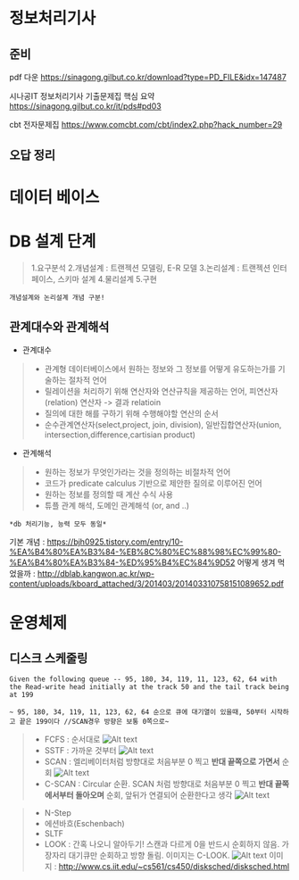 정보처리기사
 ============

 준비 
 --------



pdf 다운 https://sinagong.gilbut.co.kr/download?type=PD_FILE&idx=147487

시나공IT 정보처리기사 기출문제집 핵심 요약 https://sinagong.gilbut.co.kr/it/pds#pd03


cbt 전자문제집 https://www.comcbt.com/cbt/index2.php?hack_number=29



오답 정리 
------------


# 데이터 베이스
# DB 설계 단계
> 1.요구분석
> 2.개념설계 : 트랜젝션 모델링, E-R 모델
> 3.논리설계 : 트랜젝션 인터페이스, 스키마 설계 
> 4.물리설계
> 5.구현
```
개념설계와 논리설계 개념 구분!
```
## 관계대수와 관계해석
* 관계대수 
>- 관계형 데이터베이스에서 원하는 정보와 그 정보를 어떻게 유도하는가를 기술하는 절차적 언어
>- 릴레이션을 처리하기 위해 연산자와 연산규칙을 제공하는 언어, 피연산자(relation) 연산자 -> 결과 relatioin
>- 질의에 대한 해를 구하기 위해 수행해야할 연산의 순서
>- 순수관계연산자(select,project, join, division), 일반집합연산자(union, intersection,difference,cartisian product)

* 관계해석
>- 원하는 정보가 무엇인가라는 것을 정의하는 비절차적 언어
>- 코드가 predicate calculus 기반으로 제안한 질의로 이루어진 언어
>- 원하는 정보를 정의할 때 계산 수식 사용
>- 튜플 관계 해석, 도메인 관계해석 (or, and ..)


```
*db 처리기능, 능력 모두 동일*
```

기본 개념 : https://bjh0925.tistory.com/entry/10-%EA%B4%80%EA%B3%84-%EB%8C%80%EC%88%98%EC%99%80-%EA%B4%80%EA%B3%84-%ED%95%B4%EC%84%9D52
어떻게 생겨 먹었을까 : http://dblab.kangwon.ac.kr/wp-content/uploads/kboard_attached/3/201403/201403310758151089652.pdf


# 운영체제
## 디스크 스케줄링
```
Given the following queue -- 95, 180, 34, 119, 11, 123, 62, 64 with the Read-write head initially at the track 50 and the tail track being at 199
```

```
~ 95, 180, 34, 119, 11, 123, 62, 64 순으로 큐에 대기열이 있을때, 50부터 시작하고 끝은 199이다 //SCAN경우 방향은 보통 0쪽으로~
```

>* FCFS : 순서대로
>![Alt text](http://www.cs.iit.edu/~cs561/cs450/disksched/fcfs.bmp)
>* SSTF : 가까운 것부터
>![Alt text](http://www.cs.iit.edu/~cs561/cs450/disksched/sstf.bmp)
>* SCAN : 엘리베이터처럼 방향대로 처음부분 0  찍고 **반대 끝쪽으로 가면서** 순회 
>![Alt text](http://www.cs.iit.edu/~cs561/cs450/disksched/scan.bmp)
>* C-SCAN : Circular 순환. SCAN 처럼 방향대로 처음부분 0 찍고 **반대 끝쪽에서부터 돌아오며** 순회, 
>앞뒤가 연결되어 순환한다고 생각
>![Alt text](http://www.cs.iit.edu/~cs561/cs450/disksched/c-scan.bmp)


>* N-Step
>* 에션바흐(Eschenbach)
>* SLTF
>* LOOK : 간혹 나오니 알아두기! 스캔과 다르게 0을 반드시 순회하지 않음. 
> 가장자리 대기큐만 순회하고 방향 돌림. 이미지는 C-LOOK.
>![Alt text](http://www.cs.iit.edu/~cs561/cs450/disksched/c-look.bmp)
> 이미지 : http://www.cs.iit.edu/~cs561/cs450/disksched/disksched.html
